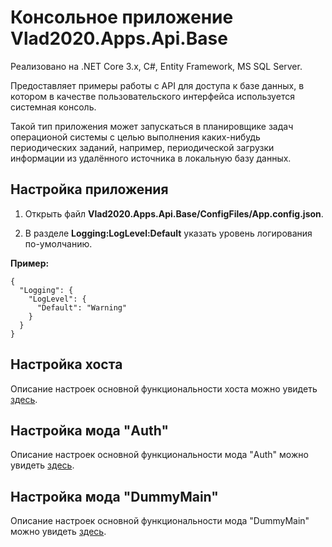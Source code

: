 # Консольное приложение Vlad2020.Apps.Api.Base

Реализовано на .NET Core 3.x, C#, Entity Framework, MS SQL Server.

Предоставляет примеры работы с API для доступа к базе данных,
в котором в качестве пользовательского интерфейса используется системная консоль.

Такой тип приложения может запускаться в планировщике задач операционой системы с целью
выполнения каких-нибудь периодических заданий, например,
периодической загрузки информации из удалённого источника в локальную базу данных.

## Настройка приложения

1. Открыть файл **Vlad2020.Apps.Api.Base/ConfigFiles/App.config.json**.

2. В разделе **Logging:LogLevel:Default** указать уровень логирования по-умолчанию.

**Пример:**

    {
      "Logging": {
        "LogLevel": {
          "Default": "Warning"
        }
      }
    }


## Настройка хоста

Описание настроек основной функциональности хоста можно увидеть
[здесь](../Vlad2020.Host.Base/README.md).

## Настройка мода "Auth"

Описание настроек основной функциональности мода "Auth" можно увидеть
[здесь](../Vlad2020.Mods.Auth.Base/README.md).

## Настройка мода "DummyMain"

Описание настроек основной функциональности мода "DummyMain" можно увидеть
[здесь](../Vlad2020.Mods.DummyMain.Base/README.md).
